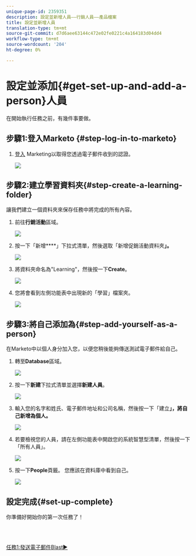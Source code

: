 ```yaml
---
unique-page-id: 2359351
description: 設定並新增人員——行銷人員——產品檔案
title: 設定並新增人員
translation-type: tm+mt
source-git-commit: d7d6aee63144c472e02fe0221c4a164183d04dd4
workflow-type: tm+mt
source-wordcount: '204'
ht-degree: 0%

---
```



# 設定並添加{#get-set-up-and-add-a-person}人員

在開始執行任務之前，有幾件事要做。

## 步驟1:登入Marketo {#step-log-in-to-marketo}

1. [登入](https://app.marketo.com) Marketing以取得您透過電子郵件收到的認證。

   ![](assets/one.png)

## 步驟2:建立學習資料夾{#step-create-a-learning-folder}

讓我們建立一個資料夾來保存任務中將完成的所有內容。

1. 前往&#x200B;**行銷活動**&#x200B;區域。

   ![](assets/two.png)

1. 按一下「新增&#x200B;****」下拉式清單，然後選取「新增促銷活動資料夾&#x200B;**」。**

   ![](assets/image2014-9-24-10-3a53-3a38.png)

1. 將資料夾命名為&quot;Learning&quot;，然後按一下&#x200B;**Create**。

   ![](assets/image2014-9-24-10-3a53-3a55.png)

1. 您將會看到左側功能表中出現新的「學習」檔案夾。

   ![](assets/image2014-9-24-10-3a54-3a9.png)

## 步驟3:將自己添加為{#step-add-yourself-as-a-person}

在Marketo中以個人身分加入您，以便您稍後能夠傳送測試電子郵件給自己。

1. 轉至&#x200B;**Database**&#x200B;區域。

   ![](assets/db.png)

1. 按一下&#x200B;**新建**&#x200B;下拉式清單並選擇&#x200B;**新建人員**。

   ![](assets/seven.png)

1. 輸入您的名字和姓氏、電子郵件地址和公司名稱，然後按一下「建立&#x200B;**」，將自己新增為個人。**

   ![](assets/eight.png)

1. 若要檢視您的人員，請在左側功能表中開啟您的系統智慧型清單，然後按一下「所有人員」。

   ![](assets/nine.png)

1. 按一下&#x200B;**People**&#x200B;頁籤。 您應該在資料庫中看到自己。

   ![](assets/ten.png)

## 設定完成{#set-up-complete}

你準備好開始你的第一次任務了！

<br> 

[任務1:發送電子郵件Blast►](/help/marketo/getting-started/quick-wins/send-an-email.md)
